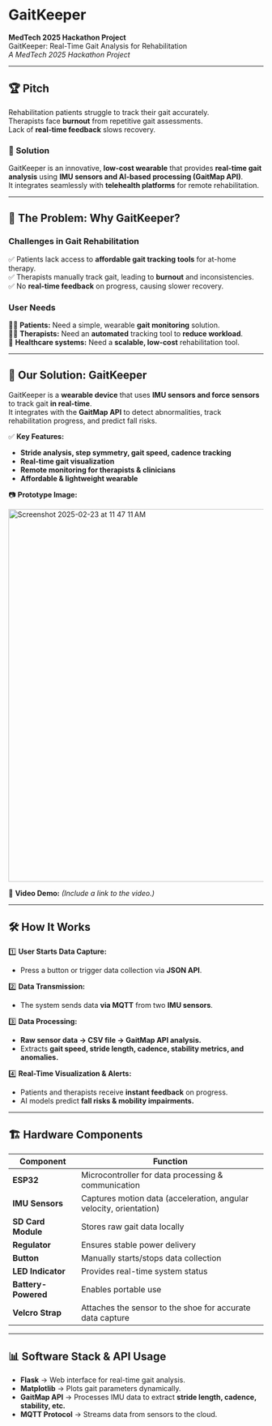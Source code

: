 # **GaitKeeper**
**MedTech 2025 Hackathon Project**  
GaitKeeper: Real-Time Gait Analysis for Rehabilitation  
*A MedTech 2025 Hackathon Project*  


---

## 🏆 **Pitch**  
Rehabilitation patients struggle to track their gait accurately.  
Therapists face **burnout** from repetitive gait assessments.  
Lack of **real-time feedback** slows recovery.  

### **🔹 Solution**  
GaitKeeper is an innovative, **low-cost wearable** that provides **real-time gait analysis** using **IMU sensors and AI-based processing (GaitMap API)**.  
It integrates seamlessly with **telehealth platforms** for remote rehabilitation.  

---

## 🚨 **The Problem: Why GaitKeeper?**  

### **Challenges in Gait Rehabilitation**  
✅ Patients lack access to **affordable gait tracking tools** for at-home therapy.  
✅ Therapists manually track gait, leading to **burnout** and inconsistencies.  
✅ No **real-time feedback** on progress, causing slower recovery.  

### **User Needs**  
👩‍🦽 **Patients:** Need a simple, wearable **gait monitoring** solution.  
👨‍⚕️ **Therapists:** Need an **automated** tracking tool to **reduce workload**.  
🏥 **Healthcare systems:** Need a **scalable, low-cost** rehabilitation tool.  

---

## 🔬 **Our Solution: GaitKeeper**  

GaitKeeper is a **wearable device** that uses **IMU sensors and force sensors** to track gait **in real-time**.  
It integrates with the **GaitMap API** to detect abnormalities, track rehabilitation progress, and predict fall risks.  

✅ **Key Features:**  
- **Stride analysis, step symmetry, gait speed, cadence tracking**  
- **Real-time gait visualization**  
- **Remote monitoring for therapists & clinicians**  
- **Affordable & lightweight wearable**  

📷 **Prototype Image:** 

<img width="736" alt="Screenshot 2025-02-23 at 11 47 11 AM" src="https://github.com/user-attachments/assets/ff7e3816-d3df-4b25-aa25-d65f9bb09f3c" />

🎥 **Video Demo:** *(Include a link to the video.)*  

---

## 🛠 **How It Works**  

1️⃣ **User Starts Data Capture:**  
   - Press a button or trigger data collection via **JSON API**.  

2️⃣ **Data Transmission:**  
   - The system sends data **via MQTT** from two **IMU sensors**.  

3️⃣ **Data Processing:**  
   - **Raw sensor data → CSV file → GaitMap API analysis.**  
   - Extracts **gait speed, stride length, cadence, stability metrics, and anomalies.**  

4️⃣ **Real-Time Visualization & Alerts:**  
   - Patients and therapists receive **instant feedback** on progress.  
   - AI models predict **fall risks & mobility impairments.**  
---

## 🏗 **Hardware Components**  

| Component      | Function  |
|---------------|-----------|
| **ESP32**     | Microcontroller for data processing & communication |
| **IMU Sensors** | Captures motion data (acceleration, angular velocity, orientation) |
| **SD Card Module** | Stores raw gait data locally |
| **Regulator** | Ensures stable power delivery |
| **Button**    | Manually starts/stops data collection |
| **LED Indicator** | Provides real-time system status |
| **Battery-Powered** | Enables portable use |
| **Velcro Strap** | Attaches the sensor to the shoe for accurate data capture |

---

## 📊 **Software Stack & API Usage**  

- **Flask** → Web interface for real-time gait analysis.  
- **Matplotlib** → Plots gait parameters dynamically.  
- **GaitMap API** → Processes IMU data to extract **stride length, cadence, stability, etc.**  
- **MQTT Protocol** → Streams data from sensors to the cloud.  
